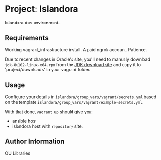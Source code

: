 Project: Islandora
=========

Islandora dev environment. 

Requirements
------------

Working vagrant_infrastructure install. A paid ngrok account.  Patience.

Due to recent changes in Oracle's site, you'll need to manualy download `jdk-8u102-linux-x64.rpm` from the [JDK download site](http://www.oracle.com/technetwork/java/javase/downloads/java-archive-javase8-2177648.html) and copy it to 'project/downloads' in your vagrant folder. 

Usage
-----

Configure your details in `islandora/group_vars/vagrant/secrets.yml` based on the template `islandora/group_vars/vagrant/example-secrets.yml`.

With that done, `vagrant up` should give you:

* ansible host
* islandora host with `repository` site. 


Author Information
------------------

OU Libraries 
